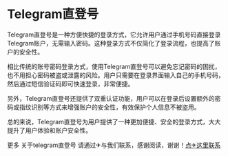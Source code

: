 # Telegram直登号

Telegram直登号是一种方便快捷的登录方式，它允许用户通过手机号码直接登录Telegram账户，无需输入密码。这种登录方式不仅简化了登录流程，也提高了账户的安全性。

相比传统的账号密码登录方式，使用Telegram直登号可以避免忘记密码的困扰，也不用担心密码被盗或泄露的风险。用户只需要在登录界面输入自己的手机号码，然后通过短信验证码即可快速登录，非常便捷。

另外，Telegram直登号还提供了双重认证功能，用户可以在登录后设置额外的密码或指纹识别等方式来增强账户的安全性，有效保护个人信息不被盗用。

总的来说，Telegram直登号为用户提供了一种更加便捷、安全的登录方式，大大提升了用户体验和账户安全性。

更多 关于telegram直登号 请通过✈与我们联系，感谢阅读，谢谢！[点✈这里联系](https://sms.k02.cc)
